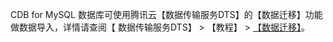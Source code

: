 CDB for MySQL 数据库可使用腾讯云【数据传输服务DTS】的【数据迁移】功能做数据导入，详情请查阅【 数据传输服务DTS】 > 【教程】 > <a href="https://www.qcloud.com/document/product/571/8710" target="_blank">【数据迁移】</a>。



